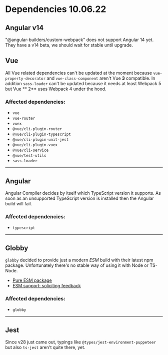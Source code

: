 # Dependencies 10.06.22

## Angular v14

"@angular-builders/custom-webpack" does not support Angular 14 yet. They have a v14 beta, we should wait for stable
until upgrade.

## Vue

All Vue related dependencies can't be updated at the moment because `vue-property-decorator` and `vue-class-component`
aren't Vue **3** compatible. In addition `sass-loader` can't be updated because it needs at least Webpack 5 but Vue **
2** uses Webpack 4 under the hood.

### Affected dependencies:

* `vue`
* `vue-router`
* `vuex`
* `@vue/cli-plugin-router`
* `@vue/cli-plugin-typescript`
* `@vue/cli-plugin-unit-jest`
* `@vue/cli-plugin-vuex`
* `@vue/cli-service`
* `@vue/test-utils`
* `sass-loader`

---

## Angular

Angular Compiler decides by itself which TypeScript version it supports. As soon as an unsupported TypeScript version is
installed then the Angular build will fail.

### Affected dependencies:

* `typescript`

---

## Globby

`globby` decided to provide just a modern *ESM* build with their latest npm package. Unfortunately there's no stable way
of using it with Node or TS-Node.

* [Pure ESM package](https://gist.github.com/sindresorhus/a39789f98801d908bbc7ff3ecc99d99c#how-can-i-make-my-typescript-project-output-esm)
* [ESM support: soliciting feedback](https://github.com/TypeStrong/ts-node/issues/1007)

### Affected dependencies:

* `globby`

---

## Jest

Since v28 just came out, typings like `@types/jest-environment-puppeteer` but also `ts-jest` aren't quite there, yet.
